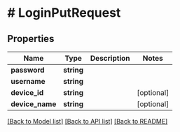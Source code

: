 # # LoginPutRequest

## Properties

Name | Type | Description | Notes
------------ | ------------- | ------------- | -------------
**password** | **string** |  |
**username** | **string** |  |
**device_id** | **string** |  | [optional]
**device_name** | **string** |  | [optional]

[[Back to Model list]](../../README.md#models) [[Back to API list]](../../README.md#endpoints) [[Back to README]](../../README.md)
